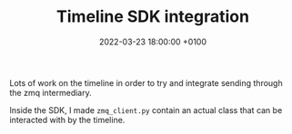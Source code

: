 ﻿---
layout: post
title:  "Timeline SDK integration"
date:   2022-03-23 18:00:00 +0100
categories: evolver
---

Lots of work on the timeline in order to try and integrate sending through the zmq intermediary.

Inside the SDK, I made `zmq_client.py` contain an actual class that can be interacted with by the timeline.